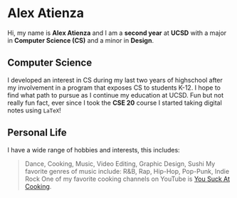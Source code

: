 # Alex Atienza
Hi, my name is **Alex Atienza** and I am a **second year** at **UCSD** with a major in **Computer Science (CS)** and a minor in **Design**.
## Computer Science
I developed an interest in CS during my last two years of highschool after my involvement in a program that exposes CS to students K-12. I hope to find what path to pursue as I continue my education at UCSD. Fun but not really fun fact, ever since I took the **CSE 20** course I started taking digital notes using `LaTeX`!
## Personal Life
I have a wide range of hobbies and interests, this includes:
> Dance, Cooking, Music, Video Editing, Graphic Design, Sushi
My favorite genres of music include:
> R&B, Rap, Hip-Hop, Pop-Punk, Indie Rock
One of my favorite cooking channels on YouTube is [You Suck At Cooking](https://www.youtube.com/@yousuckatcooking).